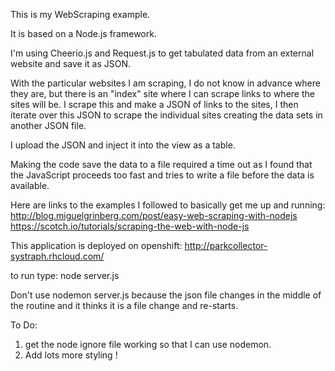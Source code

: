 This is my WebScraping example.

It is based on a Node.js framework.

I'm using Cheerio.js and Request.js to get tabulated data from an external website and save it as JSON.

With the particular websites I am scraping, I do not know in advance where they are, but there is an "index" site where I can scrape links to where the sites will be.  I scrape this and make a JSON of links to the sites, I then iterate over this JSON to scrape the individual sites creating the data sets in another JSON file.

I upload the JSON and inject it into the view as a table.

Making the code save the data to a file required a time out as I found that the JavaScript proceeds too fast and tries to write a file before the data is available.

Here are links to the examples I followed to basically get me up and running:
  http://blog.miguelgrinberg.com/post/easy-web-scraping-with-nodejs
  https://scotch.io/tutorials/scraping-the-web-with-node-js

This application is deployed on openshift:
  http://parkcollector-systraph.rhcloud.com/

to run type:  node server.js    

Don't use nodemon server.js   because the json file changes in the middle of the routine and it thinks it is a file change and re-starts.

To Do:
  1) get the node ignore file working so that I can use nodemon.
  2) Add lots more styling !


